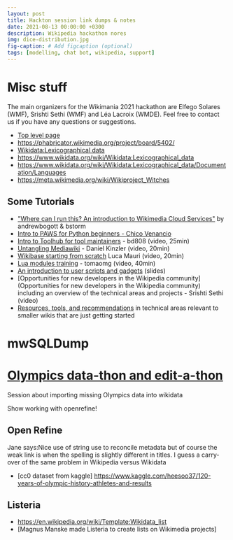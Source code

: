 ```yaml
---
layout: post
title: Hackton session link dumps & notes
date: 2021-08-13 00:00:00 +0300
description: Wikipedia hackathon nores
img: dice-distribution.jpg 
fig-caption: # Add figcaption (optional)
tags: [modelling, chat bot, wikipedia, support] 
---
```


# Misc stuff

The main organizers for the Wikimania 2021 hackathon are Elfego Solares (WMF), Srishti Sethi (WMF) and Léa Lacroix (WMDE). Feel free to contact us if you have any questions or suggestions.

- [Top level page](https://wikimania.wikimedia.org/wiki/2021:Hackathon)
- https://phabricator.wikimedia.org/project/board/5402/
- [Wikidata:Lexicographical data](https://www.wikidata.org/wiki/Wikidata:Lexicographical_data)
- https://www.wikidata.org/wiki/Wikidata:Lexicographical_data
- https://www.wikidata.org/wiki/Wikidata:Lexicographical_data/Documentation/Languages
- https://meta.wikimedia.org/wiki/Wikiproject_Witches

## Some Tutorials

- ["Where can I run this? An introduction to Wikimedia Cloud Services"](https://www.youtube.com/watch?v=RcZvwKEgDV4&list=PLeoTcBlDanyNQXBqI1rVXUqUTSSiuSIXN&index=6&ab_channel=MediaWiki) by andrewbogott & bstorm
- [Intro to PAWS for Python beginners - Chico Venancio](https://www.youtube.com/watch?v=AUZkioRI-aA&list=PLeoTcBlDanyNQXBqI1rVXUqUTSSiuSIXN&index=8&ab_channel=MediaWiki)
- [Intro to Toolhub for tool maintainers](https://www.youtube.com/watch?v=iMEATSNBSa0&list=PLeoTcBlDanyNQXBqI1rVXUqUTSSiuSIXN&index=6&ab_channel=MediaWiki) - bd808 (video, 25min)
- [Untangling Mediawiki](https://wikimania.wikimedia.org/wiki/2021:Hackathon/Schedule#:~:text=Untangling%20Mediawiki) - Daniel Kinzler (video, 20min)
- [Wikibase starting from scratch](https://www.youtube.com/watch?v=7kUUarBN2vM&list=PLeoTcBlDanyNQXBqI1rVXUqUTSSiuSIXN&index=2&ab_channel=MediaWiki) Luca Mauri (video, 20min)
- [Lua modules training](https://www.youtube.com/watch?v=pcpdKmxPuJg&list=PLeoTcBlDanyNQXBqI1rVXUqUTSSiuSIXN&index=3&ab_channel=MediaWiki) - tomaomg (video, 40min)
- [An introduction to user scripts and gadgets](https://www.mediawiki.org/wiki/Special:MyLanguage/Gadget_kitchen) (slides)
- [Opportunities for new developers in the Wikipedia community](Opportunities for new developers in the Wikipedia community) including an overview of the technical areas and projects - Srishti Sethi (video)
- [Resources, tools, and recommendations](https://meta.wikimedia.org/wiki/Small_wiki_toolkits/Starter_kit) in technical areas relevant to smaller wikis that are just getting started
# mwSQLDump


# [Olympics data-thon and edit-a-thon](https://phabricator.wikimedia.org/T288171)

Session about importing missing Olympics data into wikidata

Show working with openrefine!

## Open Refine

Jane says:Nice use of string use to reconcile metadata but of course the weak link is when the spelling is slightly different in titles. I guess a carry-over of the same problem in Wikipedia versus Wikidata

- [cc0 dataset from kaggle] https://www.kaggle.com/heesoo37/120-years-of-olympic-history-athletes-and-results

## Listeria
- https://en.wikipedia.org/wiki/Template:Wikidata_list
- [Magnus Manske made Listeria to create lists on Wikimedia projects]

